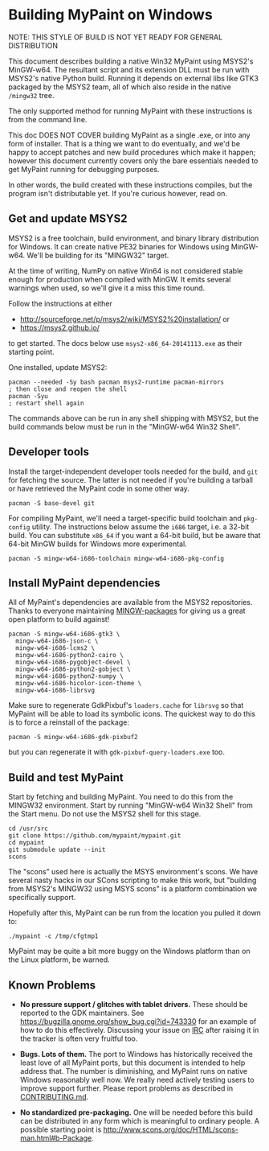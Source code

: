 Building MyPaint on Windows
===========================

NOTE: THIS STYLE OF BUILD IS NOT YET READY FOR GENERAL DISTRIBUTION

This document describes building a native Win32 MyPaint using MSYS2's
MinGW-w64. The resultant script and its extension DLL must be run with
MSYS2's native Python build. Running it depends on external libs like
GTK3 packaged by the MSYS2 team, all of which also reside in the native
`/mingw32` tree.

The only supported method for running MyPaint with these instructions is
from the command line.

This doc DOES NOT COVER building MyPaint as a single .exe, or into any
form of installer. That is a thing we want to do eventually, and we'd be
happy to accept patches and new build procedures which make it happen;
however this document currently covers only the bare essentials needed
to get MyPaint running for debugging purposes.

In other words, the build created with these instructions compiles, but
the program isn't distributable yet. If you're curious however, read on.

Get and update MSYS2
--------------------

MSYS2 is a free toolchain, build environment, and binary library
distribution for Windows. It can create native PE32 binaries for Windows
using MinGW-w64. We'll be building for its "MINGW32" target.

At the time of writing, NumPy on native Win64 is not considered stable
enough for production when compiled with MinGW. It emits several
warnings when used, so we'll give it a miss this time round.

Follow the instructions at either

* http://sourceforge.net/p/msys2/wiki/MSYS2%20installation/ or
* https://msys2.github.io/

to get started. The docs below use `msys2-x86_64-20141113.exe` as their
starting point.

One installed, update MSYS2:

    pacman --needed -Sy bash pacman msys2-runtime pacman-mirrors
    ; then close and reopen the shell
    pacman -Syu
    ; restart shell again

The commands above can be run in any shell shipping with MSYS2, but the
build commands below must be run in the "MinGW-w64 Win32 Shell".

Developer tools
---------------

Install the target-independent developer tools needed for the build,
and `git` for fetching the source.
The latter is not needed if you're building a tarball
or have retrieved the MyPaint code in some other way.

    pacman -S base-devel git

For compiling MyPaint, we'll need a target-specific build
toolchain and `pkg-config` utility.
The instructions below assume the `i686` target, i.e. a 32-bit build.
You can substitute `x86_64` if you want a 64-bit build,
but be aware that 64-bit MinGW builds for Windows more experimental.

    pacman -S mingw-w64-i686-toolchain mingw-w64-i686-pkg-config

Install MyPaint dependencies
----------------------------

All of MyPaint's dependencies are available from the MSYS2 repositories.
Thanks to everyone maintaining [MINGW-packages][1] for giving us
a great open platform to build against!

    pacman -S mingw-w64-i686-gtk3 \
      mingw-w64-i686-json-c \
      mingw-w64-i686-lcms2 \
      mingw-w64-i686-python2-cairo \
      mingw-w64-i686-pygobject-devel \
      mingw-w64-i686-python2-gobject \
      mingw-w64-i686-python2-numpy \
      mingw-w64-i686-hicolor-icon-theme \
      mingw-w64-i686-librsvg

Make sure to regenerate GdkPixbuf's `loaders.cache` for `librsvg`
so that MyPaint will be able to load its symbolic icons.
The quickest way to do this
is to force a reinstall of the package:

    pacman -S mingw-w64-i686-gdk-pixbuf2

but you can regenerate it with `gdk-pixbuf-query-loaders.exe` too.


Build and test MyPaint
----------------------

Start by fetching and building MyPaint.
You need to do this from the MINGW32 environment.
Start by running "MinGW-w64 Win32 Shell" from the Start menu.
Do not use the MSYS2 shell for this stage.

    cd /usr/src
    git clone https://github.com/mypaint/mypaint.git
    cd mypaint
    git submodule update --init
    scons

The "scons" used here is actually the MSYS environment's scons.
We have several nasty hacks in our SCons scripting to make this work,
but "building from MSYS2's MINGW32 using MSYS scons" is a platform
combination we specifically support.

Hopefully after this, MyPaint can be run
from the location you pulled it down to:

    ./mypaint -c /tmp/cfgtmp1

MyPaint may be quite a bit more buggy on the Windows platform
than on the Linux platform, be warned.

Known Problems
--------------

* **No pressure support / glitches with tablet drivers.**
  These should be reported to the GDK maintainers.
  See <https://bugzilla.gnome.org/show_bug.cgi?id=743330>
  for an example of how to do this effectively.
  Discussing your issue on [IRC](irc://irc.gnome.org/%23gtk%2B)
  after raising it in the tracker is often very fruitful too.

* **Bugs. Lots of them.**
  The port to Windows has historically received the least love of all
  MyPaint ports, but this document is intended to help address that.
  The number is diminishing, and MyPaint runs on native Windows
  reasonably well now.
  We really need actively testing users to improve support further.
  Please report problems as described in [CONTRIBUTING.md](CONTRIBUTING.md).

* **No standardized pre-packaging.**
  One will be needed before this build can be distributed in any
  form which is meaningful to ordinary people.
  A possible starting point is
  <http://www.scons.org/doc/HTML/scons-man.html#b-Package>.

[1]: https://github.com/Alexpux/MINGW-packages
